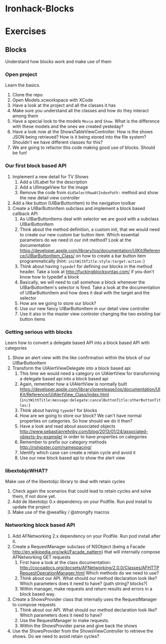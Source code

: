 # Ironhack-Blocks

# Exercises #

## Blocks ##

Understand how blocks work and make use of them

### Open project ###

Learn the basics.

1. Clone the repo
2. Open Models.xcworkspace with XCode
3. Have a look at the project and all the classes it has
4. Make sure you understand all the classes and how do they interact among them
5. Have a special look to the models `Movie` and `Show`. What is the difference with these models and the ones we created yesteday?
6. Have a look now at the ShowsTableViewController. How is the shows JSON being retrieved? How is it being stored into the file system? Shouldn't we have different classes for this?
7. We are going to refactor this code making good use of blocks. Should be fun!

### Our first block based API ###

1. Implement a new detail for TV Shows
    1. Add a UILabel for the description
    2. Add a UIImageView for the image
    3. Remove the code from `didSelectRowAtIndexPath:` method and show the new detail view controller
2. Add a like button (UIBarButtonItem) to the navigation toolbar
3. Create a UIBarButtonItem subclass and implement a block based callback API
    1. As UIBarButtonItems deal with selector we are good with a subclass UIBarButtonItem
    2. Think about the method definition, a custom init, that we would need to create our new custom bar button item. Which essential parameters do we need in our init method? Look at the documentation https://developer.apple.com/library/ios/documentation/UIKit/Reference/UIBarButtonItem_Class/ on how to create a bar button item programmatically (hint: `initWithTitle:style:target:action:`)
    3. Think about having `typedef` for defining our blocks in the method header. Take a look at http://fuckingblocksyntax.com/ if you don't know how to typedef a block
    4. Basically, we will need to call somehow a block whenever the UIBarButtonItem's selector is fired. Take a look at the documentation of UIBarButtonItem and how does it deal with the target and the selector
    5. How are we going to store our block?
    6. Use our new fancy UIBarButtonItem in our detail view controller
    7. Use it also in the master view controler changing the two existing bar button items

### Getting serious with blocks ###

Learn how to convert a delegate based API into a block based API with categories

1. Show an alert view with the like confirmation within the block of our UIBarButtonItem
2. Transform the UIAlertViewDelegate into a block based api
    1. This time we would need a category on UIAlertView for transforming a delegate based api into a block based api
    2. Again, remember how a UIAlertView is normally built https://developer.apple.com/library/prerelease/ios/documentation/UIKit/Reference/UIAlertView_Class/index.html (`initWithTitle:message:delegate:cancelButtonTitle:otherButtonTitles:`)
    3. Think about having `typedef` for blocks
    4. How are we going to store our block? We can't have normal properties on categories. So how should we do it then?
    5. Have a look and read about associated objects http://www.sebastianrehnby.com/blog/2013/01/24/associated-objects-by-example/ in order to have properties on categories
    6. Remember to prefix our category methods http://nshipster.com/namespacing/
    7. Identify which case can create a retain cycle and avoid it
    8. Use our new block based api to show the alert view

### libextobjcWHAT? ###

Make use of the libextobjc library to deal with retain cycles

1. Check again the scenarios that could lead to retain cycles and solve them, if not done yet.
2. Add de libextobjc 0.x dependency on your Podfile. Run pod install to update the project
3. Make use of the @weafiky / @strongify macros

### Networking block based API ###

1. Add AFNetworking 2.x dependency on your Podfile. Run pod install after it.
2. Create a RequestManager subclass of NSObject (being a Facade http://en.wikipedia.org/wiki/Facade_pattern) that will internally compose AFNetworking GET requests
    1. First have a look at the class documentation: http://cocoadocs.org/docsets/AFNetworking/2.0.0/Classes/AFHTTPRequestOperationManager.html Which methods do we need to use?
    2. Think about our API. What should our method declaration look like? Which parameters does it need to have? (path string? blocks?)
    3. Within manager, make requests and return results and errors in a block based way.
3. Create a ShowsProvider class that internally uses the RequestManager to compose requests
    1. Think about our API. What should our method declaration look like? Which parameters does it need to have?
    2. Use the RequestManager to make requests. 
    3. Within the ShowsProvider parse and give back the shows
4. Use the ShowsProvider from the ShowsViewController to retrieve the shows. Do we need to avoid retain cycles?

